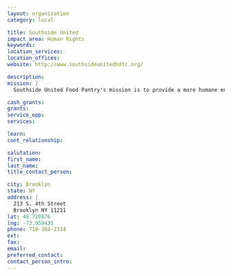 ```yaml
---
layout: organization
category: local

title: Southside United
impact_area: Human Rights
keywords: 
location_services: 
location_offices: 
website: http://www.southsideunitedhdfc.org/

description: 
mission: |
  Southside United Food Pantry's mission is to provide a more humane environment for the residents of the Williamsburg community in Brooklyn.

cash_grants: 
grants: 
service_opp: 
services: 

learn: 
cont_relationship: 

salutation: 
first_name: 
last_name: 
title_contact_person: 

city: Brooklyn
state: NY
address: |
  213 S. 4th Street  
  Brooklyn NY 11211
lat: 40.710876
lng: -73.959435
phone: 718-384-2314
ext: 
fax: 
email: 
preferred_contact: 
contact_person_intro: 
---
```

